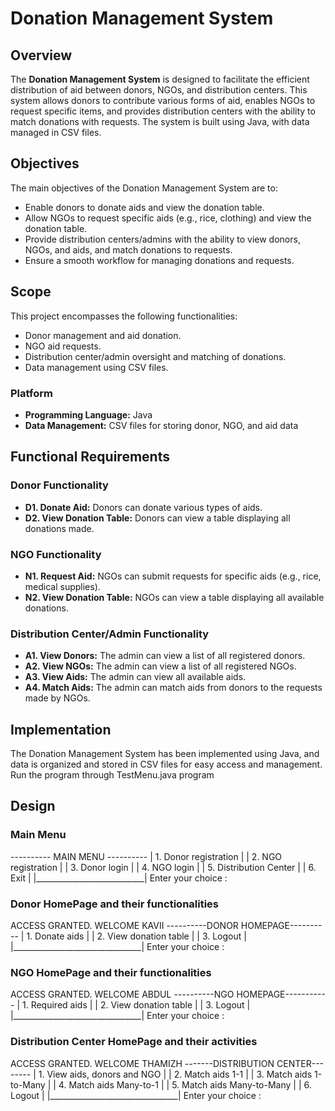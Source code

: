 # Donation Management System

## Overview

The **Donation Management System** is designed to facilitate the efficient distribution of aid between donors, NGOs, and distribution centers. This system allows donors to contribute various forms of aid, enables NGOs to request specific items, and provides distribution centers with the ability to match donations with requests. The system is built using Java, with data managed in CSV files.

## Objectives

The main objectives of the Donation Management System are to:

- Enable donors to donate aids and view the donation table.
- Allow NGOs to request specific aids (e.g., rice, clothing) and view the donation table.
- Provide distribution centers/admins with the ability to view donors, NGOs, and aids, and match donations to requests.
- Ensure a smooth workflow for managing donations and requests.

## Scope

This project encompasses the following functionalities:

- Donor management and aid donation.
- NGO aid requests.
- Distribution center/admin oversight and matching of donations.
- Data management using CSV files.

### Platform

- **Programming Language:** Java
- **Data Management:** CSV files for storing donor, NGO, and aid data

## Functional Requirements

### Donor Functionality

- **D1. Donate Aid:** Donors can donate various types of aids.
- **D2. View Donation Table:** Donors can view a table displaying all donations made.

### NGO Functionality

- **N1. Request Aid:** NGOs can submit requests for specific aids (e.g., rice, medical supplies).
- **N2. View Donation Table:** NGOs can view a table displaying all available donations.

### Distribution Center/Admin Functionality

- **A1. View Donors:** The admin can view a list of all registered donors.
- **A2. View NGOs:** The admin can view a list of all registered NGOs.
- **A3. View Aids:** The admin can view all available aids.
- **A4. Match Aids:** The admin can match aids from donors to the requests made by NGOs.

## Implementation

The Donation Management System has been implemented using Java, and data is organized and stored in CSV files for easy access and management.
Run the program through TestMenu.java program


## Design

### Main Menu

---------- MAIN MENU ----------
| 1. Donor registration     |
| 2. NGO registration       |
| 3. Donor login            |
| 4. NGO login              |
| 5. Distribution Center    |
| 6. Exit                   |
|___________________________|
Enter your choice :



### Donor HomePage and their functionalities

ACCESS GRANTED. WELCOME KAVII
----------DONOR HOMEPAGE----------
| 1. Donate aids                 |
| 2. View donation table         |
| 3. Logout                      |
|________________________________|
Enter your choice : 



### NGO HomePage and their functionalities

ACCESS GRANTED. WELCOME ABDUL
----------NGO HOMEPAGE-----------
| 1. Required aids               |
| 2. View donation table         |
| 3. Logout                      |
|________________________________|
Enter your choice :



### Distribution Center HomePage and their activities

ACCESS GRANTED. WELCOME THAMIZH
-------DISTRIBUTION CENTER--------
| 1. View aids, donors and NGO   |
| 2. Match aids 1-1              |
| 3. Match aids 1-to-Many        |
| 4. Match aids Many-to-1        |
| 5. Match aids Many-to-Many     |
| 6. Logout                      |
|________________________________|
Enter your choice :